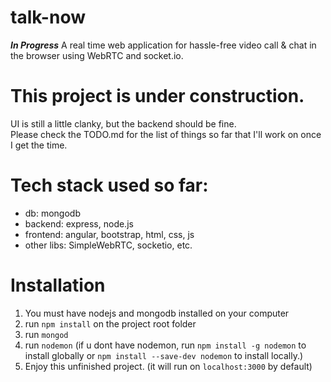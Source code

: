 # talk-now
<b>*In Progress*</b> A real time web application for hassle-free video call &amp; chat in the browser using WebRTC and socket.io.

# This project is under construction. 
UI is still a little clanky, but the backend should be fine. <br/>
Please check the TODO.md for the list of things so far that I'll work on once I get the time.

# Tech stack used so far: 
<ul>
<li>db: mongodb</li>
<li>backend: express, node.js</li>
<li>frontend: angular, bootstrap, html, css, js</li>
<li>other libs: SimpleWebRTC, socketio, etc.</li>
</ul>

# Installation 
1. You must have nodejs and mongodb installed on your computer
2. run `npm install` on the project root folder
3. run `mongod`
4. run `nodemon` (if u dont have nodemon, run `npm install -g nodemon` to install globally or `npm install --save-dev nodemon` to install locally.)
5. Enjoy this unfinished project. (it will run on `localhost:3000` by default)


